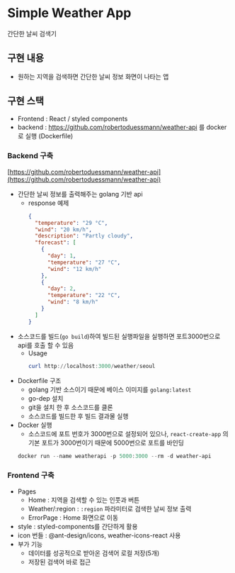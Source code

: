 # Simple Weather App

간단한 날씨 검색기

## 구현 내용

- 원하는 지역을 검색하면 간단한 날씨 정보 화면이 나타는 앱

## 구현 스택

- Frontend : React / styled components
- backend : https://github.com/robertoduessmann/weather-api 를 docker로 실행 (Dockerfile)

### Backend 구축

[https://github.com/robertoduessmann/weather-api](https://github.com/robertoduessmann/weather-api)

- 간단한 날씨 정보를 출력해주는 golang 기반 api
  - response 예제
    ```json
    {
      "temperature": "29 °C",
      "wind": "20 km/h",
      "description": "Partly cloudy",
      "forecast": [
        {
          "day": 1,
          "temperature": "27 °C",
          "wind": "12 km/h"
        },
        {
          "day": 2,
          "temperature": "22 °C",
          "wind": "8 km/h"
        }
      ]
    }
    ```
- 소스코드를 빌드(`go build`)하여 빌드된 실행파일을 실행하면 포트3000번으로 api를 호출 할 수 있음
  - Usage
    ```powershell
    curl http://localhost:3000/weather/seoul
    ```
- Dockerfile 구조
  - golang 기반 소스이기 때문에 베이스 이미지를 `golang:latest`
  - go-dep 설치
  - git을 설치 한 후 소스코드를 클론
  - 소스코드를 빌드한 후 빌드 결과물 실행
- Docker 실행
  - 소스코드에 포트 번호가 3000번으로 설정되어 있으나, `react-create-app` 의 기본 포트가 3000번이기 때문에 5000번으로 포트를 바인딩
  ```powershell
  docker run --name weatherapi -p 5000:3000 --rm -d weather-api
  ```

### Frontend 구축

- Pages
  - Home : 지역을 검색할 수 있는 인풋과 버튼
  - Weather/:region : `:region` 파라미터로 검색한 날씨 정보 출력
  - ErrorPage : Home 화면으로 이동
- style : styled-components를 간단하게 활용
- icon 번들 : @ant-design/icons, weather-icons-react 사용
- 부가 기능
  - 데이터를 성공적으로 받아온 검색어 로컬 저장(5개)
  - 저장된 검색어 바로 접근
